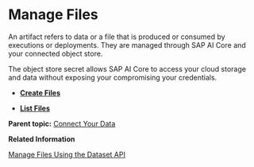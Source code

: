 <!-- loio386ba71cbf8c451288b899ec0d8f9fb1 -->

# Manage Files

An artifact refers to data or a file that is produced or consumed by executions or deployments. They are managed through SAP AI Core and your connected object store.

The object store secret allows SAP AI Core to access your cloud storage and data without exposing your compromising your credentials.

-   **[Create Files](create-files-66413f1.md "")**  

-   **[List Files](list-files-1d613e0.md "")**  


**Parent topic:** [Connect Your Data](connect-your-data-9508bdb.md "Use cloud storage with SAP AI Core to store AI assets such as datasets and model files. You use Artifacts in SAP AI Core to reference to your AI Assets.")

**Related Information**  


[Manage Files Using the Dataset API](manage-files-using-the-dataset-api-ba8ac5c.md#loioba8ac5c1b8644a9a978bd1a3cf870660 "Where direct access to files in the object store is not possible or desirable (for example, in Content as a Service Scenarios, where the Service Consumers might not be the owners of the object store) you can upload, download, and delete files from the pre-registered object store using the SAP AI Core Dataset API.")


